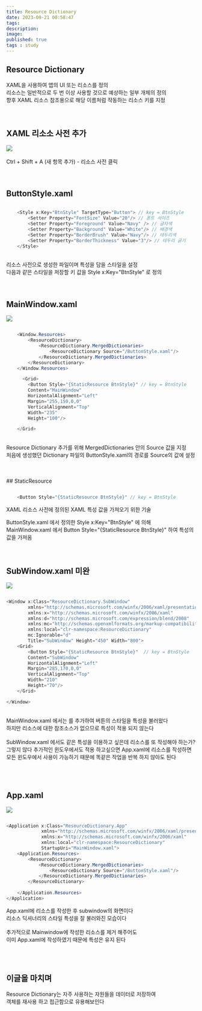 ```yaml
---
title: Resource Dictionary
date: 2023-09-21 00:58:47 
tags: 
description:
image: 
published: true
tags : study
---
```


## Resource Dictionary
XAML을 사용하여 앱의 UI 또는 리소스를 정의
<br>
리소스는 일반적으로 두 번 이상 사용할 것으로 예상하는 일부 개체의 정의
<br>
향후 XAML 리소스 참조용으로 해당 이름처럼 작동하는 리소스 키를 지정
<br>
<br><br>


## XAML 리소소 사전 추가
![](/assets/img/dictionary.png)
<br>
<br>
Ctrl + Shift + A (새 항목 추가) -  리소스 사전 클릭 
<br><br><br>

## ButtonStyle.xaml
```cs

    <Style x:Key="BtnStyle" TargetType="Button"> // key = BtnStyle
        <Setter Property="FontSize" Value="20"/> // 폰트 사이즈
        <Setter Property="Foreground" Value="Navy" /> // 글자색
        <Setter Property="Background" Value="White"/> // 배경색
        <Setter Property="BorderBrush" Value="Navy"/> // 테두리색
        <Setter Property="BorderThickness" Value="3"/> // 테두리 굵기
    </Style>

```
<br> 
리소스 사전으로 생성한 파일이며 특성을 담을 스타일을 설정<br>
다음과 같은 스타일을 저장할 키 값을 Style x:Key="BtnStyle" 로 정의
<br><br><br>

## MainWindow.xaml
![](/assets/img/main.png)
```cs

    <Window.Resources>
        <ResourceDictionary>
            <ResourceDictionary.MergedDictionaries>
                <ResourceDictionary Source="/ButtonStyle.xaml"/>
            </ResourceDictionary.MergedDictionaries>
        </ResourceDictionary>
    </Window.Resources>

      <Grid>
        <Button Style="{StaticResource BtnStyle}" // key = BtnStyle
        Content="MainWindow"
        HorizontalAlignment="Left" 
        Margin="255,150,0,0" 
        VerticalAlignment="Top" 
        Width="235"
        Height="100"/>

    </Grid>

```
<br>
Resource Dictionary 추가를 위해 MergedDictionaries 안의  Source 값을 지정<br>
처음에 생성했던 Dictionary 파일의 ButtonStyle.xaml의 경로를 Source의 값에 설정<br>
<br><br>
<br>
## StaticResource 

```cs

    <Button Style="{StaticResource BtnStyle}" // key = BtnStyle

```

XAML 리소스 사전에 정의된 XAML 특성 값을 가져오기 위한 기술<br>

ButtonStyle.xaml 에서 정의한  Style x:Key="BtnStyle" 에 의해 <br>
MainWindow.xaml 에서 Button Style="{StaticResource BtnStyle}" 하여  특성의 값을 가져옴
<br>
<br>
<br>



## SubWindow.xaml 미완
![](/assets/img/sub_1.png)

```cs

<Window x:Class="ResourceDictionary.SubWindow"
        xmlns="http://schemas.microsoft.com/winfx/2006/xaml/presentation"
        xmlns:x="http://schemas.microsoft.com/winfx/2006/xaml"
        xmlns:d="http://schemas.microsoft.com/expression/blend/2008"
        xmlns:mc="http://schemas.openxmlformats.org/markup-compatibility/2006"
        xmlns:local="clr-namespace:ResourceDictionary"
        mc:Ignorable="d"
        Title="SubWindow" Height="450" Width="800">
    <Grid>
        <Button Style="{StaticResource BtnStyle}"  // key = BtnStyle
        Content="SubWindow"
        HorizontalAlignment="Left"
        Margin="285,170,0,0"
        VerticalAlignment="Top"
        Width="210"
        Height="70"/>
    </Grid>

</Window>

```
<br>
MainWindow.xaml 에서는 <ResourceDictionary Source="/ButtonStyle.xaml"/> 를 추가하여 버튼의 스타일을 특성을 불러왔다
<br>
하지만 리소스에 대한 참조소스가 없으므로 특성이 적용 되지 않는다
<br>
<br>
SubWindow.xaml 에서도 같은 특성을 이용하고 싶은데  리소스를 또 작성해야 하는가?
<br>
그렇지 않다 추가적인 윈도우에서도 적용 하고싶으면 App.xaml에 리소스를 작성하면 모든 윈도우에서 사용이 가능하기 때문에 똑같은 작업을 반복 하지 않아도 된다
<br>
<br>
<br>
<br>

## App.xaml
![](/assets/img/sub.png)


```cs

<Application x:Class="ResourceDictionary.App"
             xmlns="http://schemas.microsoft.com/winfx/2006/xaml/presentation"
             xmlns:x="http://schemas.microsoft.com/winfx/2006/xaml"
             xmlns:local="clr-namespace:ResourceDictionary"
             StartupUri="MainWindow.xaml">
    <Application.Resources>
        <ResourceDictionary>
            <ResourceDictionary.MergedDictionaries>
                <ResourceDictionary Source="/ButtonStyle.xaml"/>
            </ResourceDictionary.MergedDictionaries>
        </ResourceDictionary>
         
    </Application.Resources>
</Application>

```
App.xaml에 리소스를 작성한 후 subwindow의 화면이다 <br> 리소스 딕셔너리의 스타일 특성을 잘 불러와진 모습이다 <br><br>
추가적으로 Mainwindow에 작성한 리소스를 제거 해주어도 <br>이미 App.xaml에 작성하였기 때문에 특성은 유지 된다

<br><br>
## 이글을 마치며
Resource Dictionary는 자주 사용하는 자원들을 데이터로 저장하여 
<br>객체를 재사용 하고 접근함으로 유용해보인다





